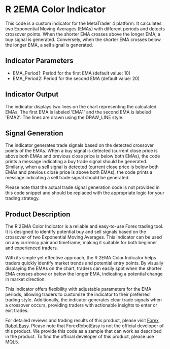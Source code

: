 # R 2EMA Color Indicator

This code is a custom indicator for the MetaTrader 4 platform. It calculates two Exponential Moving Averages (EMAs) with different periods and detects crossover points. When the shorter EMA crosses above the longer EMA, a buy signal is generated. Conversely, when the shorter EMA crosses below the longer EMA, a sell signal is generated.

## Indicator Parameters

- EMA_Period1: Period for the first EMA (default value: 10)
- EMA_Period2: Period for the second EMA (default value: 20)

## Indicator Output

The indicator displays two lines on the chart representing the calculated EMAs. The first EMA is labeled 'EMA1' and the second EMA is labeled 'EMA2'. The lines are drawn using the DRAW_LINE style.

## Signal Generation

The indicator generates trade signals based on the detected crossover points of the EMAs. When a buy signal is detected (current close price is above both EMAs and previous close price is below both EMAs), the code prints a message indicating a buy trade signal should be generated. Similarly, when a sell signal is detected (current close price is below both EMAs and previous close price is above both EMAs), the code prints a message indicating a sell trade signal should be generated.

Please note that the actual trade signal generation code is not provided in this code snippet and should be replaced with the appropriate logic for your trading strategy.

## Product Description

The R 2EMA Color Indicator is a reliable and easy-to-use Forex trading tool. It is designed to identify potential buy and sell signals based on the crossover of two Exponential Moving Averages. This indicator can be used on any currency pair and timeframe, making it suitable for both beginner and experienced traders.

With its simple yet effective approach, the R 2EMA Color Indicator helps traders quickly identify market trends and potential entry points. By visually displaying the EMAs on the chart, traders can easily spot when the shorter EMA crosses above or below the longer EMA, indicating a potential change in market direction.

This indicator offers flexibility with adjustable parameters for the EMA periods, allowing traders to customize the indicator to their preferred trading style. Additionally, the indicator generates clear trade signals when a crossover occurs, providing traders with actionable insights to enter or exit trades.

For detailed reviews and trading results of this product, please visit [Forex Robot Easy](https://forexroboteasy.com/forex-robot-review/r-2ema-color-review-reliable-forex-signals-simplified/). Please note that ForexRobotEasy is not the official developer of this product. We provide this code as a sample that can work as described in the product. To find the official developer of this product, please use MQL5.
